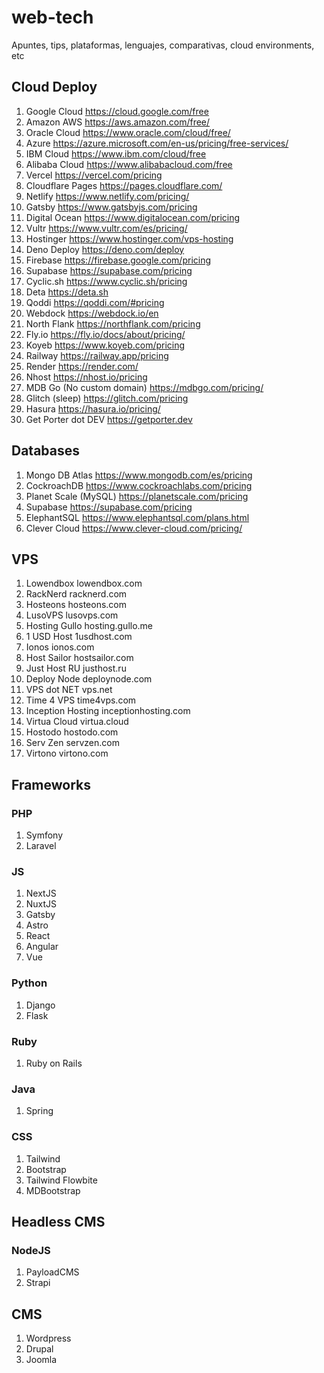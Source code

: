 # web-tech
Apuntes, tips, plataformas, lenguajes, comparativas, cloud environments, etc

## Cloud Deploy 

1. Google Cloud https://cloud.google.com/free 
1. Amazon AWS https://aws.amazon.com/free/
1. Oracle Cloud https://www.oracle.com/cloud/free/ 
1. Azure https://azure.microsoft.com/en-us/pricing/free-services/ 
1. IBM Cloud https://www.ibm.com/cloud/free 
1. Alibaba Cloud https://www.alibabacloud.com/free
1. Vercel https://vercel.com/pricing 
1. Cloudflare Pages https://pages.cloudflare.com/
1. Netlify https://www.netlify.com/pricing/
1. Gatsby https://www.gatsbyjs.com/pricing 
1. Digital Ocean https://www.digitalocean.com/pricing 
1. Vultr https://www.vultr.com/es/pricing/ 
1. Hostinger https://www.hostinger.com/vps-hosting 
1. Deno Deploy https://deno.com/deploy 
1. Firebase https://firebase.google.com/pricing
1. Supabase https://supabase.com/pricing 
1. Cyclic.sh https://www.cyclic.sh/pricing 
1. Deta https://deta.sh
1. Qoddi https://qoddi.com/#pricing 
1. Webdock https://webdock.io/en 
1. North Flank https://northflank.com/pricing 
1. Fly.io https://fly.io/docs/about/pricing/ 
1. Koyeb https://www.koyeb.com/pricing 
1. Railway https://railway.app/pricing 
1. Render https://render.com/ 
1. Nhost https://nhost.io/pricing 
1. MDB Go (No custom domain) https://mdbgo.com/pricing/ 
1. Glitch (sleep) https://glitch.com/pricing 
1. Hasura https://hasura.io/pricing/
1. Get Porter dot DEV https://getporter.dev

## Databases 

1. Mongo DB Atlas https://www.mongodb.com/es/pricing 
1. CockroachDB https://www.cockroachlabs.com/pricing
1. Planet Scale (MySQL) https://planetscale.com/pricing 
1. Supabase https://supabase.com/pricing 
1. ElephantSQL https://www.elephantsql.com/plans.html
1. Clever Cloud https://www.clever-cloud.com/pricing/ 

## VPS

1. Lowendbox lowendbox.com
1. RackNerd racknerd.com
1. Hosteons hosteons.com
1. LusoVPS lusovps.com
1. Hosting Gullo hosting.gullo.me
1. 1 USD Host 1usdhost.com
1. Ionos ionos.com
1. Host Sailor hostsailor.com
1. Just Host RU justhost.ru
1. Deploy Node deploynode.com
1. VPS dot NET vps.net
1. Time 4 VPS time4vps.com
1. Inception Hosting inceptionhosting.com
1. Virtua Cloud virtua.cloud
1. Hostodo hostodo.com
1. Serv Zen servzen.com
1. Virtono virtono.com

## Frameworks

### PHP 

1. Symfony
1. Laravel 

### JS 

1. NextJS
1. NuxtJS 
1. Gatsby
1. Astro 
1. React
1. Angular
1. Vue 

### Python 

1. Django
1. Flask

### Ruby 

1. Ruby on Rails 

### Java 

1. Spring 

### CSS 

1. Tailwind
1. Bootstrap 
1. Tailwind Flowbite 
1. MDBootstrap 

## Headless CMS 

### NodeJS

1. PayloadCMS 
1. Strapi 

## CMS 

1. Wordpress 
1. Drupal 
1. Joomla 
